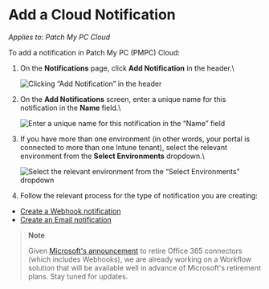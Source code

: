 # Add a Cloud Notification

_Applies to: Patch My PC Cloud_

To add a notification in Patch My PC (PMPC) Cloud:

1.  On the **Notifications** page, click **Add Notification** in the header.\\

    ![Clicking “Add Notification” in the header](../../../.gitbook/assets/image-\(1594\).png)
2.  On the **Add Notifications** screen, enter a unique name for this notification in the **Name** field.\\

    ![Enter a unique name for this notification in the “Name” field](../../../.gitbook/assets/image-\(1598\).png)
3.  If you have more than one environment (in other words, your portal is connected to more than one Intune tenant), select the relevant environment from the **Select Environments** dropdown.\\

    ![Select the relevant environment from the “Select Environments” dropdown](../../../.gitbook/assets/image-\(1599\).png)
4. Follow the relevant process for the type of notification you are creating:

* [Create a Webhook notification](create-a-webhook-notification-in-cloud.md)
* [Create an Email notification](create-a-cloud-email-notification.md)

> **Note**
>
> Given [Microsoft's announcement](https://devblogs.microsoft.com/microsoft365dev/retirement-of-office-365-connectors-within-microsoft-teams/) to retire Office 365 connectors (which includes Webhooks), we are already working on a Workflow solution that will be available well in advance of Microsoft's retirement plans. Stay tuned for updates.
